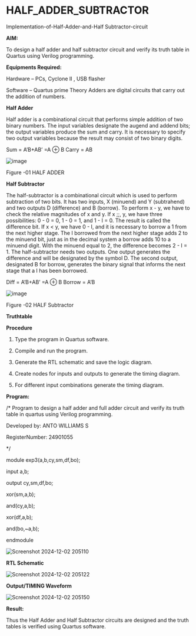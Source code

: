 # HALF_ADDER_SUBTRACTOR

Implementation-of-Half-Adder-and-Half Subtractor-circuit

**AIM:**

To design a half adder and half subtractor circuit and verify its truth table in Quartus using Verilog programming.

**Equipments Required:**

Hardware – PCs, Cyclone II , USB flasher 

Software – Quartus prime Theory Adders are digital circuits that carry out the addition of numbers.

**Half Adder**

Half adder is a combinational circuit that performs simple addition of two binary numbers. The input variables designate the augend and addend bits; the output variables produce the sum and carry. It is necessary to specify two output variables because the result may consist of two binary digits.

Sum = A’B+AB’ =A ⊕ B Carry = AB

![image](https://github.com/naavaneetha/HALF_ADDER_SUBTRACTOR/assets/154305477/bd4a0b2c-cdbc-4184-ab08-81578f121e1f)

Figure -01 HALF ADDER

**Half Subtractor**

The half-subtractor is a combinational circuit which is used to perform subtraction of two bits. It has two inputs, X (minuend) and Y (subtrahend) and two outputs D (difference) and B (borrow). To perform x - y, we have to check the relative magnitudes of x and y. If x ;;, y, we have three possibilities: 0 - 0 = 0, 1 - 0 = 1, and 1 - I = 0. The result is called the difference bit. If x < y, we have 0 - I, and it is necessary to borrow a 1 from the next higher stage. The I borrowed from the next higher stage adds 2 to the minuend bit, just as in the decimal system a borrow adds 10 to a minuend digit. With the minuend equal to 2, the difference becomes 2 - I = 1. The half-subtractor needs two outputs. One output generates the difference and will be designated by the symbol D. The second output, designated B for borrow, generates the binary signal that informs the next stage that a I has been borrowed. 

Diff = A’B+AB’ =A ⊕ B
Borrow = A’B

 ![image](https://github.com/naavaneetha/HALF_ADDER_SUBTRACTOR/assets/154305477/d76b099c-513f-4e7c-843a-e2fd028a531a)

Figure -02 HALF Subtractor

**Truthtable**

**Procedure**


1.	Type the program in Quartus software.

2.	Compile and run the program.

3.	Generate the RTL schematic and save the logic diagram.

4.	Create nodes for inputs and outputs to generate the timing diagram.

5.	For different input combinations generate the timing diagram.


**Program:**


/* Program to design a half adder and full adder circuit and verify its truth table in quartus using Verilog programming.

Developed by: ANTO WILLIAMS S

RegisterNumber: 24901055

*/

module exp3(a,b,cy,sm,df,bo);

input a,b;

output cy,sm,df,bo;

xor(sm,a,b);

and(cy,a,b);

xor(df,a,b);

and(bo,~a,b);

endmodule

![Screenshot 2024-12-02 205110](https://github.com/user-attachments/assets/5c06a15f-5002-4a4c-9034-948d6a13f6f9)



**RTL Schematic**

![Screenshot 2024-12-02 205122](https://github.com/user-attachments/assets/7f8bbf1d-9621-4b27-87f9-ee2692f187ec)




**Output/TIMING Waveform**

![Screenshot 2024-12-02 205150](https://github.com/user-attachments/assets/a2467f31-33a7-402f-8e56-b5765c0df8ec)


**Result:**

Thus the Half Adder and Half Subtractor circuits are designed and the truth tables is verified using Quartus software.
